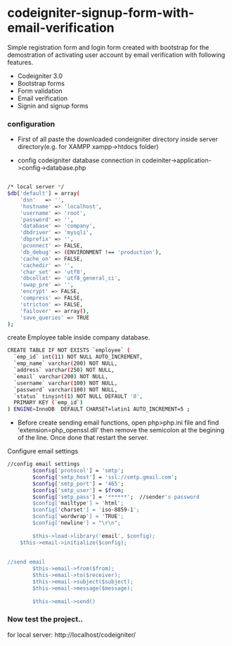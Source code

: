 # codeigniter-signup-form-with-email-verification

Simple registration form and login form created with bootstrap for the demostration of activating user account by email verification with following features.
- Codeigniter 3.0
- Bootstrap forms
- Form validation
- Email verification
- Signin and signup forms

### configuration

- First of all paste the downloaded condeigniter directory inside server directory(e.g. for XAMPP xampp->htdocs folder)

- config codeigniter database connection in codeiniter->application->config->database.php

```sh

/* local server */
$db['default'] = array(
 	'dsn'	=> '',
 	'hostname' => 'localhost',
 	'username' => 'root',
 	'password' => '',
 	'database' => 'company',
 	'dbdriver' => 'mysqli',
 	'dbprefix' => '',
 	'pconnect' => FALSE,
	'db_debug' => (ENVIRONMENT !== 'production'),
	'cache_on' => FALSE,
	'cachedir' => '',
	'char_set' => 'utf8',
	'dbcollat' => 'utf8_general_ci',
	'swap_pre' => '',
	'encrypt' => FALSE,
	'compress' => FALSE,
	'stricton' => FALSE,
	'failover' => array(),
	'save_queries' => TRUE
);
```
create Employee table inside company database.
```sh
CREATE TABLE IF NOT EXISTS `employee` (
  `emp_id` int(11) NOT NULL AUTO_INCREMENT,
  `emp_name` varchar(200) NOT NULL,
  `address` varchar(250) NOT NULL,
  `email` varchar(200) NOT NULL,
  `username` varchar(100) NOT NULL,
  `password` varchar(100) NOT NULL,
  `status` tinyint(1) NOT NULL DEFAULT '0',
  PRIMARY KEY (`emp_id`)
) ENGINE=InnoDB  DEFAULT CHARSET=latin1 AUTO_INCREMENT=5 ;
```

- Before create sending email functions,
open php>php.ini file and find 'extension=php_openssl.dll' then remove the semicolon at the begining of the line. Once done that restart the server.


Configure email settings

```sh
//config email settings
        $config['protocol'] = 'smtp';
        $config['smtp_host'] = 'ssl://smtp.gmail.com';
        $config['smtp_port'] = '465';
        $config['smtp_user'] = $from;
        $config['smtp_pass'] = '******';  //sender's password
        $config['mailtype'] = 'html';
        $config['charset'] = 'iso-8859-1';
        $config['wordwrap'] = 'TRUE';
        $config['newline'] = "\r\n"; 
        
        $this->load->library('email', $config);
	$this->email->initialize($config);
	
	
//send email
        $this->email->from($from);
        $this->email->to($receiver);
        $this->email->subject($subject);
        $this->email->message($message);
        
        $this->email->send()

```


### Now test the project..
for local server: http://localhost/codeigniter/

